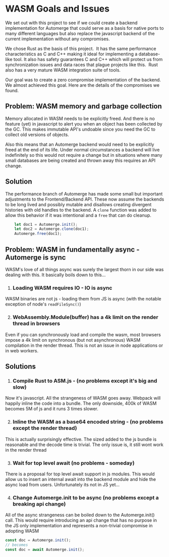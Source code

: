 
# WASM Goals and Issues

We set out with this project to see if we could create a backend implementation 
for Automerge that could serve as a basis for native ports to many different
languages but also replace the javascript backend of the current implementation 
without any compromises.

We chose Rust as the basis of this project.  It has the same performance 
characteristics as C and C++ making it ideal for implementing a database-like
tool. It also has safety guarantees C and C++ which will protect us from
synchronization issues and data races that plague projects like this.  Rust
also has a very mature WASM integration suite of tools.

Our goal was to create a zero compromise implementation of the backend.  We
almost achieved this goal.  Here are the details of the compromises we found.

## Problem: WASM memory and garbage collection

Memory allocated in WASM needs to be explicitly freed.  And there is no feature
(yet) in javascript to alert you when an object has been collected by the
GC.  This makes immutable API's undoable since you need the GC to collect old
versions of objects.

Also this means that an Automerge backend would need to be explicitly freed at the 
end of its life.  Under normal circumstances a backend will live indefinitely so this 
would not require a change but in situations where many small databases are being 
created and thrown away this requires an API change.

## Solution

The performance branch of Automerge has made some small but important adjustments to 
the Frontend/Backend API.  These now assume the backends to be long lived and possibly
mutable and disallows creating divergent histories with old handles to the backend.
A `clone` function was added to allow this behavior if it was intentional and a `free`
that can do cleanup.

```js
    let doc1 = Automerge.init();
    let doc2 = Automerge.clone(doc1);
    Automerge.free(doc1);
```

## Problem: WASM in fundamentally async - Automerge is sync

WASM's love of all things async was surely the largest thorn in our side was dealing with this.  It basically boils down to this...

1. ### Loading WASM requires IO - IO is async
  
  WASM binaries are not js - loading them from JS is async (with the notable exception of node's `readFileSync()`)

2. ### WebAssembly.Module(buffer) has a 4k limit on the render thread in browsers
  
  Even if you can synchronously load and compile the wasm, most browsers impose a 4k limit on synchronous (but not asynchronous) WASM compilation in the render thread.  This is not an issue in node applications or in web workers.

## Solutions

1. ### Compile Rust to ASM.js - (no problems except it's big and slow)

  Now it's javascript.  All the strangeness of WASM goes away.  Webpack will happily inline the code into a bundle.  The only downside, 400k of WASM becomes 5M of js and it runs 3 times slower.
  
2. ### Inline the WASM as a base64 encoded string - (no problems except the render thread)

  This is actually surprisingly effective.  The sized added to the js bundle is reasonable and the decode time is trivial.  The only issue is, it still wont work in the render thread
  
3. ### Wait for top level await (no problems - someday)

  There is a proposal for top level await support in js modules.  This would allow us to insert an internal await into the backend module and hide the async load from users.  Unfortunately its not in JS yet... 
  
4. ### Change Automerge.init to be async (no problems except a breaking api change)

  All of the async strangeness can be boiled down to the Automerge.init() call. This would require introducing an api change that has no purpose in the JS only implementation and represents a non-trivial compromise in adopting WASM
  ```js
  const doc = Automerge.init();
  // becomes 
  const doc = await Automerge.init();
  ```

